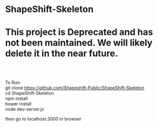 # ShapeShift-Skeleton


# This project is Deprecated and has not been maintained.  We will likely delete it in the near future.


</br></br>

To Run: </br>
  git clone https://github.com/Shapeshift-Public/ShapeShift-Skeleton </br>
  cd ShapeShift-Skeleton </br>
  npm install </br>
  bower install </br>
  node dev-server.js </br>
  
  then go to localhost:3000 in browser
